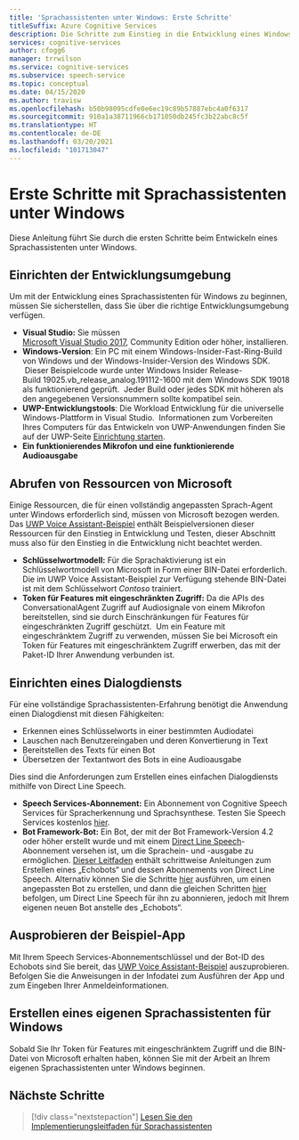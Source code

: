 ```yaml
---
title: 'Sprachassistenten unter Windows: Erste Schritte'
titleSuffix: Azure Cognitive Services
description: Die Schritte zum Einstieg in die Entwicklung eines Windows-Sprach-Agents, einschließlich einer Referenz zur Beispielcode-Schnellstartanleitung.
services: cognitive-services
author: cfogg6
manager: trrwilson
ms.service: cognitive-services
ms.subservice: speech-service
ms.topic: conceptual
ms.date: 04/15/2020
ms.author: travisw
ms.openlocfilehash: b50b98095cdfe0e6ec19c89b57887ebc4a0f6317
ms.sourcegitcommit: 910a1a38711966cb171050db245fc3b22abc8c5f
ms.translationtype: HT
ms.contentlocale: de-DE
ms.lasthandoff: 03/20/2021
ms.locfileid: "101713047"
---
```

# <a name="getting-started-with-voice-assistants-on-windows"></a>Erste Schritte mit Sprachassistenten unter Windows

Diese Anleitung führt Sie durch die ersten Schritte beim Entwickeln eines Sprachassistenten unter Windows.

## <a name="set-up-your-development-environment"></a>Einrichten der Entwicklungsumgebung

Um mit der Entwicklung eines Sprachassistenten für Windows zu beginnen, müssen Sie sicherstellen, dass Sie über die richtige Entwicklungsumgebung verfügen.

- **Visual Studio:** Sie müssen [Microsoft Visual Studio 2017](https://visualstudio.microsoft.com/), Community Edition oder höher, installieren.
- **Windows-Version**: Ein PC mit einem Windows-Insider-Fast-Ring-Build von Windows und der Windows-Insider-Version des Windows SDK.  Dieser Beispielcode wurde unter Windows Insider Release-Build 19025.vb_release_analog.191112-1600 mit dem Windows SDK 19018 als funktionierend geprüft.  Jeder Build oder jedes SDK mit höheren als den angegebenen Versionsnummern sollte kompatibel sein.
- **UWP-Entwicklungstools**: Die Workload Entwicklung für die universelle Windows-Plattform in Visual Studio.  Informationen zum Vorbereiten Ihres Computers für das Entwickeln von UWP-Anwendungen finden Sie auf der UWP-Seite [Einrichtung starten](/windows/uwp/get-started/get-set-up).
- **Ein funktionierendes Mikrofon und eine funktionierende Audioausgabe**

## <a name="obtain-resources-from-microsoft"></a>Abrufen von Ressourcen von Microsoft

Einige Ressourcen, die für einen vollständig angepassten Sprach-Agent unter Windows erforderlich sind, müssen von Microsoft bezogen werden. Das [UWP Voice Assistant-Beispiel](windows-voice-assistants-faq.md#the-uwp-voice-assistant-sample) enthält Beispielversionen dieser Ressourcen für den Einstieg in Entwicklung und Testen, dieser Abschnitt muss also für den Einstieg in die Entwicklung nicht beachtet werden.

- **Schlüsselwortmodell:** Für die Sprachaktivierung ist ein Schlüsselwortmodell von Microsoft in Form einer BIN-Datei erforderlich. Die im UWP Voice Assistant-Beispiel zur Verfügung stehende BIN-Datei ist mit dem Schlüsselwort *Contoso* trainiert.
- **Token für Features mit eingeschränkten Zugriff:** Da die APIs des ConversationalAgent Zugriff auf Audiosignale von einem Mikrofon bereitstellen, sind sie durch Einschränkungen für Features für eingeschränkten Zugriff geschützt.  Um ein Feature mit eingeschränktem Zugriff zu verwenden, müssen Sie bei Microsoft ein Token für Features mit eingeschränktem Zugriff erwerben, das mit der Paket-ID Ihrer Anwendung verbunden ist.

## <a name="establish-a-dialog-service"></a>Einrichten eines Dialogdiensts

Für eine vollständige Sprachassistenten-Erfahrung benötigt die Anwendung einen Dialogdienst mit diesen Fähigkeiten:

- Erkennen eines Schlüsselworts in einer bestimmten Audiodatei
- Lauschen nach Benutzereingaben und deren Konvertierung in Text
- Bereitstellen des Texts für einen Bot
- Übersetzen der Textantwort des Bots in eine Audioausgabe

Dies sind die Anforderungen zum Erstellen eines einfachen Dialogdiensts mithilfe von Direct Line Speech.

- **Speech Services-Abonnement:** Ein Abonnement von Cognitive Speech Services für Spracherkennung und Sprachsynthese. Testen Sie Speech Services kostenlos [hier](./overview.md#try-the-speech-service-for-free).
- **Bot Framework-Bot:**  Ein Bot, der mit der Bot Framework-Version 4.2 oder höher erstellt wurde und mit einem [Direct Line Speech](./direct-line-speech.md)-Abonnement versehen ist, um die Sprachein- und -ausgabe zu ermöglichen. [Dieser Leitfaden](./tutorial-voice-enable-your-bot-speech-sdk.md) enthält schrittweise Anleitungen zum Erstellen eines „Echobots“ und dessen Abonnements von Direct Line Speech. Alternativ können Sie die Schritte [hier](https://blog.botframework.com/2018/05/07/build-a-microsoft-bot-framework-bot-with-the-bot-builder-sdk-v4/) ausführen, um einen angepassten Bot zu erstellen, und dann die gleichen Schritten [hier](./tutorial-voice-enable-your-bot-speech-sdk.md) befolgen, um Direct Line Speech für ihn zu abonnieren, jedoch mit Ihrem eigenen neuen Bot anstelle des „Echobots“.

## <a name="try-out-the-sample-app"></a>Ausprobieren der Beispiel-App

Mit Ihrem Speech Services-Abonnementschlüssel und der Bot-ID des Echobots sind Sie bereit, das [UWP Voice Assistant-Beispiel](windows-voice-assistants-faq.md#the-uwp-voice-assistant-sample) auszuprobieren. Befolgen Sie die Anweisungen in der Infodatei zum Ausführen der App und zum Eingeben Ihrer Anmeldeinformationen.

## <a name="create-your-own-voice-assistant-for-windows"></a>Erstellen eines eigenen Sprachassistenten für Windows

Sobald Sie Ihr Token für Features mit eingeschränktem Zugriff und die BIN-Datei von Microsoft erhalten haben, können Sie mit der Arbeit an Ihrem eigenen Sprachassistenten unter Windows beginnen.

## <a name="next-steps"></a>Nächste Schritte

> [!div class="nextstepaction"]
> [Lesen Sie den Implementierungsleitfaden für Sprachassistenten](windows-voice-assistants-implementation-guide.md)